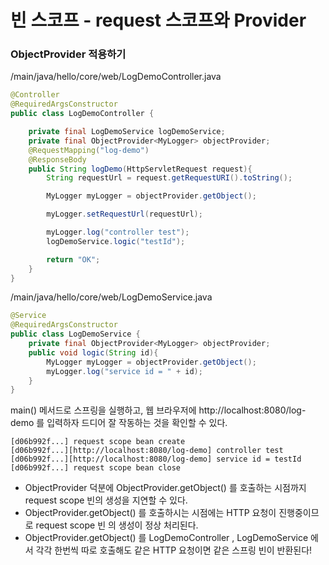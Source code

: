 
# 빈 스코프 - request 스코프와 Provider


### ObjectProvider 적용하기 

/main/java/hello/core/web/LogDemoController.java
```java
@Controller
@RequiredArgsConstructor
public class LogDemoController {

    private final LogDemoService logDemoService;
    private final ObjectProvider<MyLogger> objectProvider;
    @RequestMapping("log-demo")
    @ResponseBody
    public String logDemo(HttpServletRequest request){
        String requestUrl = request.getRequestURI().toString();

        MyLogger myLogger = objectProvider.getObject();

        myLogger.setRequestUrl(requestUrl);

        myLogger.log("controller test");
        logDemoService.logic("testId");

        return "OK";
    }
}
````

/main/java/hello/core/web/LogDemoService.java
```java
@Service
@RequiredArgsConstructor
public class LogDemoService {
    private final ObjectProvider<MyLogger> objectProvider;
    public void logic(String id){
        MyLogger myLogger = objectProvider.getObject();
        myLogger.log("service id = " + id);
    }
}
```

main() 메서드로 스프링을 실행하고, 웹 브라우저에 http://localhost:8080/log-demo 를 입력하자
드디어 잘 작동하는 것을 확인할 수 있다.

```text
[d06b992f...] request scope bean create
[d06b992f...][http://localhost:8080/log-demo] controller test
[d06b992f...][http://localhost:8080/log-demo] service id = testId
[d06b992f...] request scope bean close
````

- ObjectProvider 덕분에 ObjectProvider.getObject() 를 호출하는 시점까지 request scope 빈의
  생성을 지연할 수 있다.
- ObjectProvider.getObject() 를 호출하시는 시점에는 HTTP 요청이 진행중이므로 request scope 빈
  의 생성이 정상 처리된다.
- ObjectProvider.getObject() 를 LogDemoController , LogDemoService 에서 각각 한번씩 따로
  호출해도 같은 HTTP 요청이면 같은 스프링 빈이 반환된다!

